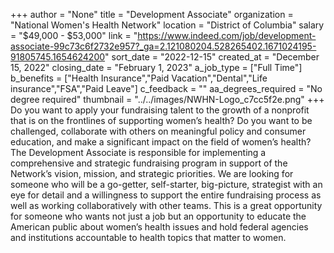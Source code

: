 +++
author = "None"
title = "Development Associate"
organization = "National Women's Health Network"
location = "District of Columbia"
salary = "$49,000 - $53,000"
link = "https://www.indeed.com/job/development-associate-99c73c6f2732e957?_ga=2.121080204.528265402.1671024195-91805745.1654624200"
sort_date = "2022-12-15"
created_at = "December 15, 2022"
closing_date = "February 1, 2023"
a_job_type = ["Full Time"]
b_benefits = ["Health Insurance","Paid Vacation","Dental","Life insurance","FSA","Paid Leave"]
c_feedback = ""
aa_degrees_required = "No degree required"
thumbnail = "../../images/NWHN-Logo_c7cc5f2e.png"
+++
Do you want to apply your fundraising talent to the growth of a nonprofit that is on the frontlines of supporting women’s health? Do you want to be challenged, collaborate with others on meaningful policy and consumer education, and make a significant impact on the field of women’s health? The Development Associate is responsible for implementing a comprehensive and strategic fundraising program in support of the Network’s vision, mission, and strategic priorities. We are looking for someone who will be a go-getter, self-starter, big-picture, strategist with an eye for detail and a willingness to support the entire fundraising process as well as working collaboratively with other teams. This is a great opportunity for someone who wants not just a job but an opportunity to educate the American public about women’s health issues and hold federal agencies and institutions accountable to health topics that matter to women.